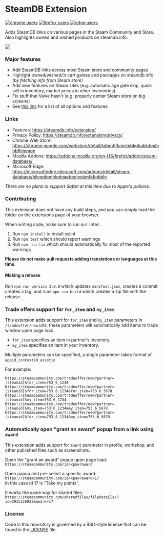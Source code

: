 # SteamDB Extension

[![chrome users](https://img.shields.io/chrome-web-store/users/kdbmhfkmnlmbkgbabkdealhhbfhlmmon?label=chrome%20users&style=for-the-badge&logo=googlechrome)](https://chrome.google.com/webstore/detail/steam-database/kdbmhfkmnlmbkgbabkdealhhbfhlmmon)
[![firefox users](https://img.shields.io/amo/users/steam-database?label=firefox%20users&color=4c1&style=for-the-badge&logo=firefoxbrowser)](https://addons.mozilla.org/firefox/addon/steam-database/)
[![edge users](https://img.shields.io/badge/dynamic/json?label=edge%20users&query=%24.activeInstallCount&url=https://microsoftedge.microsoft.com/addons/getproductdetailsbycrxid/hjknpdomhlodgaebegjopkmfafjpbblg&style=for-the-badge&logo=microsoftedge)](https://microsoftedge.microsoft.com/addons/detail/steam-database/hjknpdomhlodgaebegjopkmfafjpbblg)  

Adds SteamDB links on various pages in the Steam Community and Store.
Also highlights owned and wished products on steamdb.info.

![](https://steamdb.info/static/img/extension.png)

### Major features
* Add SteamDB links across most Steam store and community pages
* Highlight owned/wished/in cart games and packages on steamdb.info *(by fetching info from Steam store)*
* Add new features on Steam sites (e.g. automatic age gate skip, quick sell in inventory, market prices in other inventories)
* Fix stuff that Valve hasn't (e.g. properly center Steam store on big screens)
* See [this link](https://steamdb.info/extension/) for a list of all options and features

### Links
* Features: https://steamdb.info/extension/
* Privacy Policy: https://steamdb.info/extension/privacy/
* Chrome Web Store: https://chrome.google.com/webstore/detail/kdbmhfkmnlmbkgbabkdealhhbfhlmmon
* Mozilla Addons: https://addons.mozilla.org/en-US/firefox/addon/steam-database/
* Microsoft Edge: https://microsoftedge.microsoft.com/addons/detail/steam-database/hjknpdomhlodgaebegjopkmfafjpbblg

*There are no plans to support Safari at this time due to Apple's policies.*

### Contributing

This extension does not have any build steps, and you can simply load the folder on the extensions page of your browser.

When writing code, make sure to run our linter:
1. Run `npm install` to install eslint
2. Run `npm test` which should report warnings
3. Run `npm run fix` which should automatically fix most of the reported warnings

**Please do not make pull requests adding translations or languages at this time.**

#### Making a release

Run `npm run version 3.0.0` which updates `manifest.json`, creates a commit, creates a tag,
and runs `npm run build` which creates a zip file with the release.

### Trade offers support for `for_item` and `my_item`

This extension adds support for `for_item` and `my_item` parameters in `/tradeoffer/new` urls,
these parameters will automatically add items to trade window upon page load.

* `for_item` specifies an item in partner's inventory.
* `my_item` specifies an item in your inventory.

Multiple parameters can be specified, a single parameter takes format of `appid_contextid_assetid`.

For example:
```
https://steamcommunity.com/tradeoffer/new?partner=[steamid]&for_item=753_6_1234
https://steamcommunity.com/tradeoffer/new?partner=[steamid]&for_item=753_6_1234&for_item=753_6_5678
https://steamcommunity.com/tradeoffer/new?partner=[steamid]&my_item=753_6_1234
https://steamcommunity.com/tradeoffer/new?partner=[steamid]&my_item=753_6_1234&my_item=753_6_5678
https://steamcommunity.com/tradeoffer/new?partner=[steamid]&for_item=753_6_1234&my_item=753_6_5678
```

### Automatically open "grant an award" popup from a link using `award`

This extension adds support for `award` parameter in profile, workshop, and other published files such as screenshots.

Open the "grant an award" popup upon page load: `https://steamcommunity.com/id/xpaw?award`

Open popup and pre-select a specific award: `https://steamcommunity.com/id/xpaw?award=17`  
In this case id 17 is "Take my points".

It works the same way for shared files: `https://steamcommunity.com/sharedfiles/filedetails/?id=2935326022&award=17`

### License
Code in this repository is governed by a BSD-style license that can be found in the [LICENSE](LICENSE) file.
